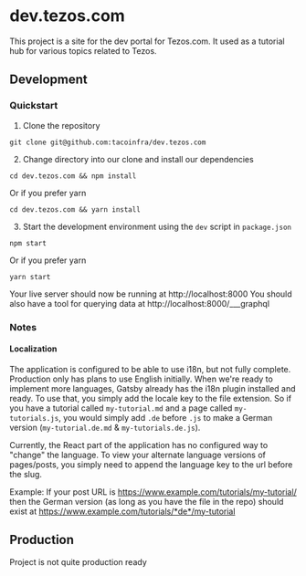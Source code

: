 # dev.tezos.com

This project is a site for the dev portal for Tezos.com. It used as a tutorial hub for various topics related to Tezos.

## Development

### Quickstart

1. Clone the repository

`git clone git@github.com:tacoinfra/dev.tezos.com`

2. Change directory into our clone and install our dependencies

`cd dev.tezos.com && npm install`

Or if you prefer yarn

`cd dev.tezos.com && yarn install`

3. Start the development environment using the `dev` script in `package.json`

`npm start`

Or if you prefer yarn

`yarn start`

Your live server should now be running at http://localhost:8000
You should also have a tool for querying data at http://localhost:8000/___graphql

### Notes

#### Localization
The application is configured to be able to use i18n, but not fully complete. Production only has plans to use English initially. When we're ready to implement more languages, Gatsby already has the i18n plugin installed and ready. To use that, you simply add the locale key to the file extension. So if you have a tutorial called `my-tutorial.md` and a page called `my-tutorials.js`, you would simply add `.de` before `.js` to make a German version (`my-tutorial.de.md` & `my-tutorials.de.js`). 

Currently, the React part of the application has no configured way to "change" the language. To view your alternate language versions of pages/posts, you simply need to append the language key to the url before the slug.

Example: If your post URL is https://www.example.com/tutorials/my-tutorial/ then the German version (as long as you have the file in the repo) should exist at https://www.example.com/tutorials/*de*/my-tutorial

## Production

Project is not quite production ready
